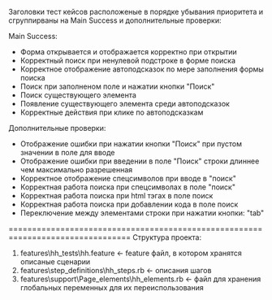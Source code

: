 Заголовки тест кейсов расположеные в порядке убывания приоритета и сгруппирваны на Main Success и дополнительные проверки:

Main Success:
- Форма открывается и отображается корректно при открытии
- Корректный поиск при ненулевой подстроке в форме поиска 
- Корректное отображение автоподсказок по мере заполнения формы поиска
- Поиск при заполненом поле и нажатии кнопки "Поиск"
- Поиск существующего элемента
- Появление существующего элемента среди автоподсказок
- Корректные действия при клике по автоподсказкам

Дополнительные проверки:
- Отображение ошибки при нажатии кнопки "Поиск" при пустом значении в поле для вводе
- Отображение ошибки при введении в поле "Поиск" строки длиннее чем максимально разрешенная
- Корректное отображение спецсимволов при вводе в "поиск" 
- Корректная работа поиска при спецсимволах в поле "поиск"
- Корректная работа поиска при html тэгах в поле поиск
- Корректная работа поиска при добавлении кода в поле поиск
- Переключение между элементами строки при нажатии кнопки: "tab"

================================================================================
Структура проекта:
1) features\hh_tests\hh.feature <- feature файл, в котором хранятся описаные сценарии
2) features\step_definitions\hh_steps.rb <- описания шагов
3) features\support\Page_elements\hh_elements.rb <- файл для хранения глобальных переменных для их переиспользования
